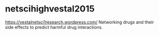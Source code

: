 # netscihighvestal2015
https://vestalnetsci1research.wordpress.com/
  Networking drugs and their side effects to predict harmful drug interactions.
